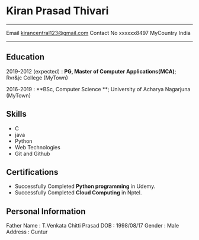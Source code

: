 Kiran Prasad Thivari
============

-------------------     ----------------------------
Email                      kirancentral123@gmail.com
Contact No                 xxxxxx8497
MyCountry                  India
-------------------     ----------------------------

Education
---------

2019-2012 (expected)
:   **PG, Master of Computer Applications(MCA)**; Rvr&jc College (MyTown)

    

2016-2019
:   **BSc, Computer Science **; University of
   Acharya Nagarjuna (MyTown)



Skills
--------------------
- C
- java 
- Python
- Web Technologies
- Git and Github


Certifications
------------------
- Successfully Completed **Python programming** in Udemy.
- Successfully Completed **Cloud Computing** in Nptel.

Personal Information
------------------------
 Father Name : T.Venkata Chitti Prasad
 DOB         : 1998/08/17
 Gender      : Male
 Address     : Guntur


